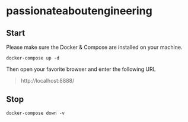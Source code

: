 # passionateaboutengineering

## Start

Please make sure the Docker & Compose are installed on your machine.

```
docker-compose up -d
```

Then open your favorite browser and enter the following URL

> http://localhost:8888/


## Stop

```
docker-compose down -v
```
